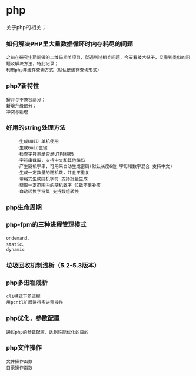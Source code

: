 # php

关于php的相关；

### 如何解决PHP里大量数据循环时内存耗尽的问题
```
之前在研究生期间做的二维码相关项目，就遇到过相关问题，今天看技术帖子，又看到类似的问题及解决方法，特此记录；
利用php非缓存查询方式（默认是缓存查询形式）
```


### php7新特性
```
摒弃与不兼容部分；
新增升级部分；
冲突与新增
```

### 好用的string处理方法
```
    ·生成UUID 单机使用
    ·生成Guid主键
    ·检查字符串是否是UTF8编码
    ·字符串截取，支持中文和其他编码
    ·产生随机字串，可用来自动生成密码(默认长度6位 字母和数字混合 支持中文)
    ·生成一定数量的随机数，并且不重复
    ·带格式生成随机字符 支持批量生成
    ·获取一定范围内的随机数字 位数不足补零
    ·自动转换字符集 支持数组转换
```

### php生命周期


### php-fpm的三种进程管理模式

    ondemand、
    static、
    dynamic
    
### 垃圾回收机制浅析（5.2-5.3版本）

### php多进程浅析
    
    cli模式下多进程
    用pcntl扩展进行多进程操作
    
### php优化，参数配置
    
    通过php的参数配置，达到性能优化的目的
    
### php文件操作

    文件操作函数
    目录操作函数